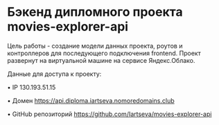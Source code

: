 # Бэкенд дипломного проекта movies-explorer-api

Цель работы - создание модели данных проекта, роутов и контроллеров для последующего подключения frontend. Проект развернут на виртуальной машине на сервисе Яндекс.Облако. 

Данные для доступа к проекту:

• IP 130.193.51.15

• Домен https://api.diploma.iartseva.nomoredomains.club

• GitHub репозиторий https://github.com/Iartseva/movies-explorer-api
